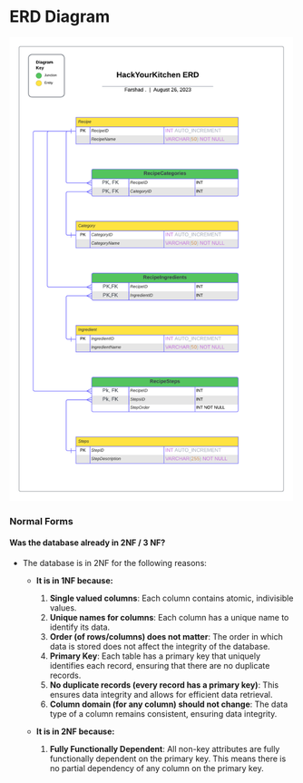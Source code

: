 # ERD Diagram

<img src="./assets/HackYourKitchen-ERD.png" alt="ERD Diagram" style="max-width:500px;">

### Normal Forms

#### Was the database already in 2NF / 3 NF?

- The database is in 2NF for the following reasons:

  - **It is in 1NF because:**
      1. **Single valued columns**: Each column contains atomic, indivisible values.
      2. **Unique names for columns**: Each column has a unique name to identify its data.
      3. **Order (of rows/columns) does not matter**: The order in which data is stored does not affect the integrity of the database.
      4. **Primary Key**: Each table has a primary key that uniquely identifies each record, ensuring that there are no duplicate records.
      5. **No duplicate records (every record has a primary key)**: This ensures data integrity and allows for efficient data retrieval.
      6. **Column domain (for any column) should not change**: The data type of a column remains consistent, ensuring data integrity.

  - **It is in 2NF because:**  
      1. **Fully Functionally Dependent**: All non-key attributes are fully functionally dependent on the primary key. This means there is no partial dependency of any column on the primary key.
